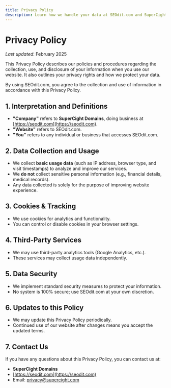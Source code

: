 ```yaml
---
title: Privacy Policy
description: Learn how we handle your data at SEOdit.com and SuperCight Domains.
---
```


# Privacy Policy

_Last updated_: February 2025

This Privacy Policy describes our policies and procedures regarding the collection, use, and disclosure of your information when you use our website. It also outlines your privacy rights and how we protect your data.

By using SEOdit.com, you agree to the collection and use of information in accordance with this Privacy Policy.

## **1. Interpretation and Definitions**
- **"Company"** refers to **SuperCight Domains**, doing business at [https://seodit.com](https://seodit.com).
- **"Website"** refers to SEOdit.com.
- **"You"** refers to any individual or business that accesses SEOdit.com.

## **2. Data Collection and Usage**
- We collect **basic usage data** (such as IP address, browser type, and visit timestamps) to analyze and improve our services.
- We **do not** collect sensitive personal information (e.g., financial details, medical records).
- Any data collected is solely for the purpose of improving website experience.

## **3. Cookies & Tracking**
- We use cookies for analytics and functionality.
- You can control or disable cookies in your browser settings.

## **4. Third-Party Services**
- We may use third-party analytics tools (Google Analytics, etc.).
- These services may collect usage data independently.

## **5. Data Security**
- We implement standard security measures to protect your information.
- No system is 100% secure; use SEOdit.com at your own discretion.

## **6. Updates to this Policy**
- We may update this Privacy Policy periodically.
- Continued use of our website after changes means you accept the updated terms.

## **7. Contact Us**
If you have any questions about this Privacy Policy, you can contact us at:

- **SuperCight Domains**  
- [https://seodit.com](https://seodit.com)  
- Email: [privacy@supercight.com](mailto:privacy@supercight.com)
